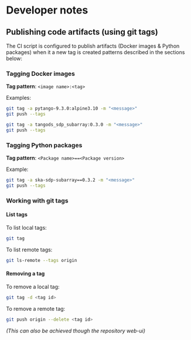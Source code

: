 # Developer notes


## Publishing code artifacts (using git tags)

The CI script is configured to publish artifacts (Docker images & Python
packages) when it a new tag is created patterns described in the sections below:

### Tagging Docker images

**Tag pattern**: `<image name>:<tag>`

Examples:

```bash
git tag -a pytango-9.3.0:alpine3.10 -m "<message>"
git push --tags

git tag -a tangods_sdp_subarray:0.3.0 -m "<message>"
git push --tags
```



### Tagging Python packages

**Tag pattern**: `<Package name>==<Package version>`

Example:

```bash
git tag -a ska-sdp-subarray==0.3.2 -m "<message>"
git push --tags
```

### Working with git tags

#### List tags

To list local tags:

```bash
git tag
```

To list remote tags:

```bash
git ls-remote --tags origin
```

#### Removing a tag

To remove a local tag:

```bash
git tag -d <tag id>
```

To remove a remote tag:

```bash
git push origin --delete <tag id>
```

*(This can also be achieved though the repository web-ui)*
